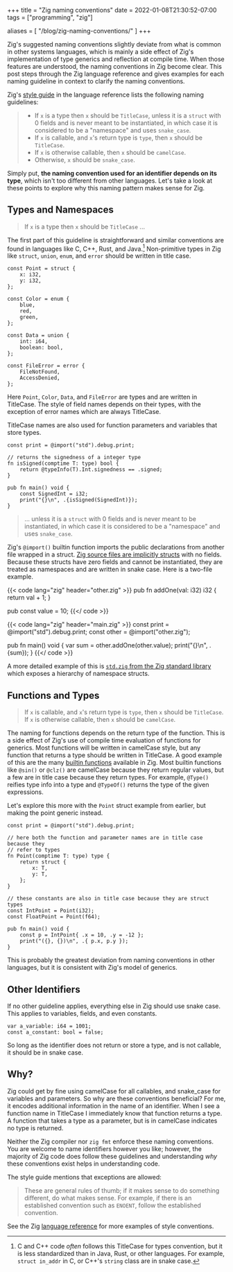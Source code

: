 +++
title = "Zig naming conventions"
date = 2022-01-08T21:30:52-07:00
tags = ["programming", "zig"]

aliases = [
    "/blog/zig-naming-conventions/"
]
+++

Zig's suggested naming conventions slightly deviate from what is common in other
systems languages, which is mainly a side effect of Zig's implementation of type
generics and reflection at compile time. When those features are understood, the
naming conventions in Zig become clear. This post steps through the Zig language
reference and gives examples for each naming guideline in context to clarify the
naming conventions.

Zig's [style guide](https://ziglang.org/documentation/master/#Names) in the
language reference lists the following naming guidelines:

> * If `x` is a type then `x` should be `TitleCase`, unless it is a `struct`
>   with 0 fields and is never meant to be instantiated, in which case it is
>   considered to be a "namespace" and uses `snake_case`.
> * If `x` is callable, and `x`'s return type is `type`, then `x` should be
>   `TitleCase`.
> * If `x` is otherwise callable, then `x` should be `camelCase`.
> * Otherwise, `x` should be `snake_case`.

Simply put, **the naming convention used for an identifier depends on its
type**, which isn't too different from other languages. Let's take a look at
these points to explore why this naming pattern makes sense for Zig.

## Types and Namespaces

> If `x` is a type then `x` should be `TitleCase` ...

The first part of this guideline is straightforward and similar conventions are
found in languages like C, C++, Rust, and Java.[^1] Non-primitive types in Zig
like `struct`, `union`, `enum`, and `error` should be written in title case.

[^1]: C and C++ code *often* follows this TitleCase for types convention, but it
is less standardized than in Java, Rust, or other languages. For example,
`struct in_addr` in C, or C++'s `string` class are in snake case.

```zig
const Point = struct {
    x: i32,
    y: i32,
};

const Color = enum {
    blue,
    red,
    green,
};

const Data = union {
    int: i64,
    boolean: bool,
};

const FileError = error {
    FileNotFound,
    AccessDenied,
};
```

Here `Point`, `Color`, `Data`, and `FileError` are types and are written in
TitleCase. The style of field names depends on their types, with the exception
of error names which are always TitleCase.

TitleCase names are also used for function parameters and variables that store
types.

```zig
const print = @import("std").debug.print;

// returns the signedness of a integer type
fn isSigned(comptime T: type) bool {
    return @typeInfo(T).Int.signedness == .signed;
}

pub fn main() void {
    const SignedInt = i32;
    print("{}\n", .{isSigned(SignedInt)});
}
```

> ... unless it is a `struct` with 0 fields and is never meant to be
> instantiated, in which case it is considered to be a "namespace" and uses
> `snake_case`.

Zig's `@import()` builtin function imports the public declarations from another
file wrapped in a struct. [Zig source files are implicitly
structs](https://ziglang.org/documentation/master/#import) with no fields.
Because these structs have zero fields and cannot be instantiated, they are
treated as namespaces and are written in snake case. Here is a two-file example.

{{< code lang="zig" header="other.zig" >}}
pub fn addOne(val: i32) i32 {
    return val + 1;
}

pub const value = 10;
{{</ code >}}

{{< code lang="zig" header="main.zig" >}}
const print = @import("std").debug.print;
const other = @import("other.zig");

pub fn main() void {
    var sum = other.addOne(other.value);
    print("{}\n", .{sum});
}
{{</ code >}}

A more detailed example of this is [`std.zig` from the Zig standard
library](https://github.com/ziglang/zig/blob/master/lib/std/std.zig) which
exposes a hierarchy of namespace structs.

## Functions and Types

> If `x` is callable, and `x`'s return type is `type`, then `x` should be
> `TitleCase`. If `x` is otherwise callable, then `x` should be `camelCase`.

The naming for functions depends on the return type of the function. This is a
side effect of Zig's use of compile time evaluation of functions for generics.
Most functions will be written in camelCase style, but any function that returns
a type should be written in TitleCase. A good example of this are the many
[builtin functions](https://ziglang.org/documentation/master/#Builtin-Functions)
available in Zig. Most builtin functions like `@sin()` or `@clz()` are camelCase
because they return regular values, but a few are in title case because they
return types. For example, `@Type()` reifies type info into a type and
`@TypeOf()` returns the type of the given expressions.

Let's explore this more with the `Point` struct example from earlier, but making
the point generic instead.

```zig
const print = @import("std").debug.print;

// here both the function and parameter names are in title case because they
// refer to types
fn Point(comptime T: type) type {
    return struct {
        x: T,
        y: T,
    };
}

// these constants are also in title case because they are struct types
const IntPoint = Point(i32);
const FloatPoint = Point(f64);

pub fn main() void {
    const p = IntPoint{ .x = 10, .y = -12 };
    print("({}, {})\n", .{ p.x, p.y });
}
```

This is probably the greatest deviation from naming conventions in other
languages, but it is consistent with Zig's model of generics.

## Other Identifiers

If no other guideline applies, everything else in Zig should use snake case.
This applies to variables, fields, and even constants.

```zig
var a_variable: i64 = 1001;
const a_constant: bool = false;
```

So long as the identifier
does not return or store a type, and is not callable, it should be in snake
case.

## Why?

Zig could get by fine using camelCase for all callables, and snake_case for
variables and parameters. So why are these conventions beneficial? For me, it
encodes additional information in the name of an identifier. When I see a
function name in TitleCase I immediately know that function returns a type. A
function that takes a type as a parameter, but is in camelCase indicates no type
is returned.

Neither the Zig compiler nor `zig fmt` enforce these naming conventions. You are
welcome to name identifiers however you like; however, the majority of Zig code
does follow these guidelines and understanding *why* these conventions exist
helps in understanding code.

The style guide mentions that exceptions are allowed:

> These are general rules of thumb; if it makes sense to do something different,
> do what makes sense. For example, if there is an established convention such
> as `ENOENT`, follow the established convention.

See the Zig [language
reference](https://ziglang.org/documentation/master/#Examples) for more examples
of style conventions.
